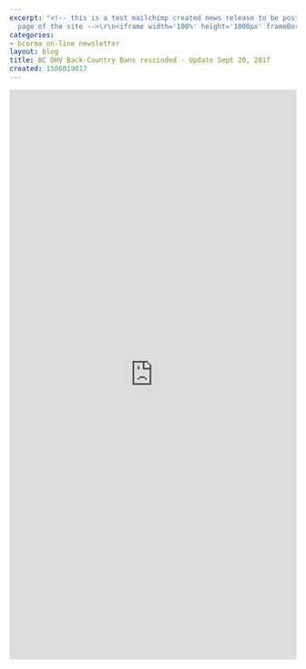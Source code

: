 ```yaml
---
excerpt: "<!-- this is a test mailchimp created news release to be posted to front
  page of the site -->\r\n<iframe width='100%' height='1000px' frameBorder='0' src='http://mailchi.mp/5b22ede34620/great-news-bc-ohv-backcountry-bans-lifted-update'></iframe>\r\n"
categories:
- bcorma on-line newsletter
layout: blog
title: BC OHV Back-Country Bans rescinded - Update Sept 20, 2017
created: 1506019017
---
```

<!-- this is a test mailchimp created news release to be posted to front page of the site -->
<iframe width='100%' height='1000px' frameBorder='0' src='http://mailchi.mp/5b22ede34620/great-news-bc-ohv-backcountry-bans-lifted-update'></iframe>
